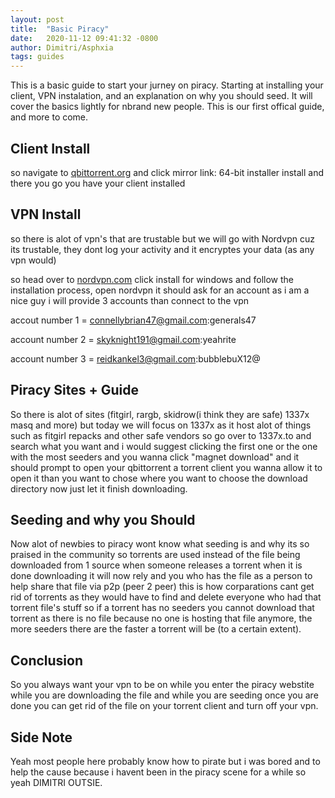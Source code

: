 ```yaml
---
layout: post
title:  "Basic Piracy"
date:   2020-11-12 09:41:32 -0800
author: Dimitri/Asphxia
tags: guides
---
```

This is a basic guide to start your jurney on piracy. Starting at installing your client, VPN instalation, and an explanation on why you should seed. It will cover the basics lightly for nbrand new people. This is our first offical guide, and more to come.

## Client Install
so navigate to [qbittorrent.org](https://www.qbittorrent.org/download.php) and click mirror link: 64-bit installer install and there you go you have your client installed

## VPN Install
so there is alot of vpn's that are trustable but we will go with Nordvpn cuz its trustable, they dont log your activity and it encryptes your data (as any vpn would) 

so head over to [nordvpn.com](https://nordvpn.com/download/?utm_expid=.pItdvYrBRVOAWVzhTTA4mA.0&utm_referrer=https%3A%2F%2Fwww.google.com%2F) click install for windows and follow the installation process, open nordvpn it should ask for an account as i am a nice guy i will provide 3 accounts than connect to the vpn

 accout number 1 = connellybrian47@gmail.com:generals47
 
 account number 2 = skyknight191@gmail.com:yeahrite
 
 account number 3 = reidkankel3@gmail.com:bubblebuX12@   

## Piracy Sites + Guide
So there is alot of sites (fitgirl, rargb, skidrow(i think they are safe) 1337x masq and more) but today we will focus on 1337x as it host alot of things such as fitgirl repacks and other safe vendors so go over to 1337x.to and search what you want and i would suggest clicking the first one or the one with the most seeders and you wanna click "magnet download" and it should prompt to open your qbittorrent a torrent client you wanna allow it to open it than you want to chose where you want to choose the download directory now just let it finish downloading.

## Seeding and why you Should
Now alot of newbies to piracy wont know what seeding is and why its so praised in the community so torrents are used instead of the file being downloaded from 1 source when someone releases a torrent when it is done downloading it will now rely and you who has the file as a person to help share that file via p2p (peer 2 peer) this is how corparations cant get rid of torrents as they would have to find and delete everyone who had that torrent file's stuff so if a torrent has no seeders you cannot download that torrent as there is no file because no one is hosting that file anymore, the more seeders there are the faster a torrent will be (to a certain extent).

## Conclusion
So you always want your vpn to be on while you enter the piracy webstite while you are downloading the file and while you are seeding once you are done you can get rid of the file on your torrent client and turn off your vpn.

## Side Note
Yeah most people here probably know how to pirate but i was bored and to help the cause because i havent been in the piracy scene for a while so yeah DIMITRI OUTSIE.
